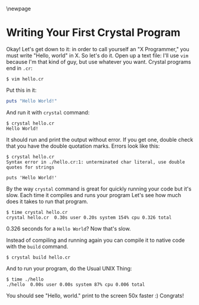 \newpage

# Writing Your First Crystal Program


Okay! Let's get down to it: in order to call yourself an "X Programmer,"
you must write "Hello, world" in X. So let's do it. Open up a text file:
I'll use `vim` because I'm that kind of guy, but use whatever you want.
Crystal programs end in `.cr`:

    $ vim hello.cr

Put this in it:

```ruby
puts "Hello World!"
```

And run it with `crystal` command:

    $ crystal hello.cr
    Hello World!

It should run and print the output without error. If you get one, double check that you
have the double quotation marks. Errors look like this:

    $ crystal hello.cr
    Syntax error in ./hello.cr:1: unterminated char literal, use double quotes for strings

    puts 'Hello World!'

By the way `crystal` command is great for quickly running your code but it's slow. Each time it compiles and runs your program
Let's see how much does it takes to run that program.

    $ time crystal hello.cr
    crystal hello.cr  0.30s user 0.20s system 154% cpu 0.326 total

0.326 seconds for a `Hello World`? Now that's slow.

Instead of compiling and running again you can compile it to native code with the `build` command.

    $ crystal build hello.cr

And to run your program, do the Usual UNIX Thing:

    $ time ./hello
    ./hello  0.00s user 0.00s system 87% cpu 0.006 total

You should see "Hello, world." print to the screen 50x faster :) Congrats!
